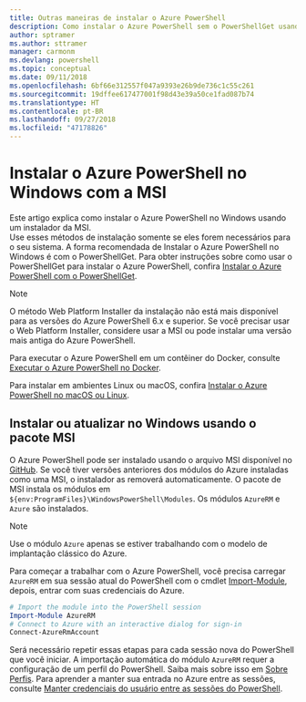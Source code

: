 ```yaml
---
title: Outras maneiras de instalar o Azure PowerShell
description: Como instalar o Azure PowerShell sem o PowerShellGet usando uma MSI
author: sptramer
ms.author: sttramer
manager: carmonm
ms.devlang: powershell
ms.topic: conceptual
ms.date: 09/11/2018
ms.openlocfilehash: 6bf66e312557f047a9393e26b9de736c1c55c261
ms.sourcegitcommit: 19dffee617477001f98d43e39a50ce1fad087b74
ms.translationtype: HT
ms.contentlocale: pt-BR
ms.lasthandoff: 09/27/2018
ms.locfileid: "47178826"
---
```

# <a name="install-azure-powershell-on-windows-with-msi"></a>Instalar o Azure PowerShell no Windows com a MSI

Este artigo explica como instalar o Azure PowerShell no Windows usando um instalador da MSI.  
Use esses métodos de instalação somente se eles forem necessários para o seu sistema. A forma recomendada de Instalar o Azure PowerShell no Windows é com o PowerShellGet. Para obter instruções sobre como usar o PowerShellGet para instalar o Azure PowerShell, confira [Instalar o Azure PowerShell com o PowerShellGet](install-azurerm-ps.md).

> [!NOTE]
> O método Web Platform Installer da instalação não está mais disponível para as versões do Azure PowerShell 6.x e superior. Se você precisar usar o Web Platform Installer, considere usar a MSI ou pode instalar uma versão mais antiga do Azure PowerShell.

Para executar o Azure PowerShell em um contêiner do Docker, consulte [Executar o Azure PowerShell no Docker](azurerm-ps-in-docker.md).

Para instalar em ambientes Linux ou macOS, confira [Instalar o Azure PowerShell no macOS ou Linux](install-azurermps-maclinux.md).

## <a name="install-or-update-on-windows-using-the-msi-package"></a>Instalar ou atualizar no Windows usando o pacote MSI

O Azure PowerShell pode ser instalado usando o arquivo MSI disponível no [GitHub](https://github.com/Azure/azure-powershell/releases/latest). Se você tiver versões anteriores dos módulos do Azure instaladas como uma MSI, o instalador as removerá automaticamente. O pacote de MSI instala os módulos em `${env:ProgramFiles}\WindowsPowerShell\Modules`. Os módulos `AzureRM` e `Azure` são instalados.

> [!NOTE]
> Use o módulo `Azure` apenas se estiver trabalhando com o modelo de implantação clássico do Azure.

Para começar a trabalhar com o Azure PowerShell, você precisa carregar `AzureRM` em sua sessão atual do PowerShell com o cmdlet [Import-Module](/powershell/module/Microsoft.PowerShell.Core/Import-Module), depois, entrar com suas credenciais do Azure.

```powershell
# Import the module into the PowerShell session
Import-Module AzureRM
# Connect to Azure with an interactive dialog for sign-in
Connect-AzureRmAccount
```

Será necessário repetir essas etapas para cada sessão nova do PowerShell que você iniciar. A importação automática do módulo `AzureRM` requer a configuração de um perfil do PowerShell. Saiba mais sobre isso em [Sobre Perfis](/powershell/module/microsoft.powershell.core/about/about_profiles).
Para aprender a manter sua entrada no Azure entre as sessões, consulte [Manter credenciais do usuário entre as sessões do PowerShell](context-persistence.md).